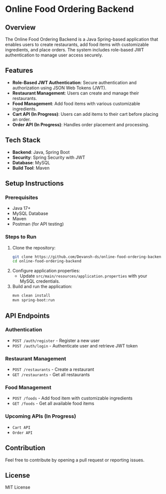 # Online Food Ordering Backend

## Overview
The Online Food Ordering Backend is a Java Spring-based application that enables users to create restaurants, add food items with customizable ingredients, and place orders. The system includes role-based JWT authentication to manage user access securely.

## Features
- **Role-Based JWT Authentication**: Secure authentication and authorization using JSON Web Tokens (JWT).
- **Restaurant Management**: Users can create and manage their restaurants.
- **Food Management**: Add food items with various customizable ingredients.
- **Cart API (In Progress)**: Users can add items to their cart before placing an order.
- **Order API (In Progress)**: Handles order placement and processing.

## Tech Stack
- **Backend**: Java, Spring Boot
- **Security**: Spring Security with JWT
- **Database**: MySQL
- **Build Tool**: Maven

## Setup Instructions
### Prerequisites
- Java 17+
- MySQL Database
- Maven
- Postman (for API testing)

### Steps to Run
1. Clone the repository:
   ```sh
   git clone https://github.com/Devansh-ds/online-food-ordering-backend.git
   cd online-food-ordering-backend
   ```
2. Configure application properties:
   - Update `src/main/resources/application.properties` with your MySQL credentials.
3. Build and run the application:
   ```sh
   mvn clean install
   mvn spring-boot:run
   ```

## API Endpoints
### Authentication
- `POST /auth/register` - Register a new user
- `POST /auth/login` - Authenticate user and retrieve JWT token

### Restaurant Management
- `POST /restaurants` - Create a restaurant
- `GET /restaurants` - Get all restaurants

### Food Management
- `POST /foods` - Add food item with customizable ingredients
- `GET /foods` - Get all available food items

### Upcoming APIs (In Progress)
- `Cart API`
- `Order API`

## Contribution
Feel free to contribute by opening a pull request or reporting issues.

## License
MIT License


